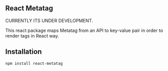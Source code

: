 ## React Metatag 

CURRENTLY ITS UNDER DEVELOPMENT.


This react package maps Metatag from an API to key-value pair in order to render tags in React way.

## Installation
```npm install react-metatag```
